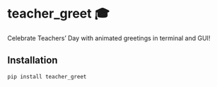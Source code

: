 # teacher_greet 🎓

Celebrate Teachers’ Day with animated greetings in terminal and GUI!

## Installation
```bash
pip install teacher_greet
